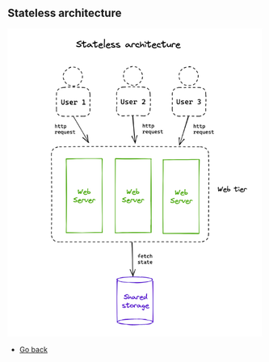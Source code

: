 ## Stateless architecture

![Stateless architecture](./13-stateless-architecture.png)

* [Go back](../readme.md)